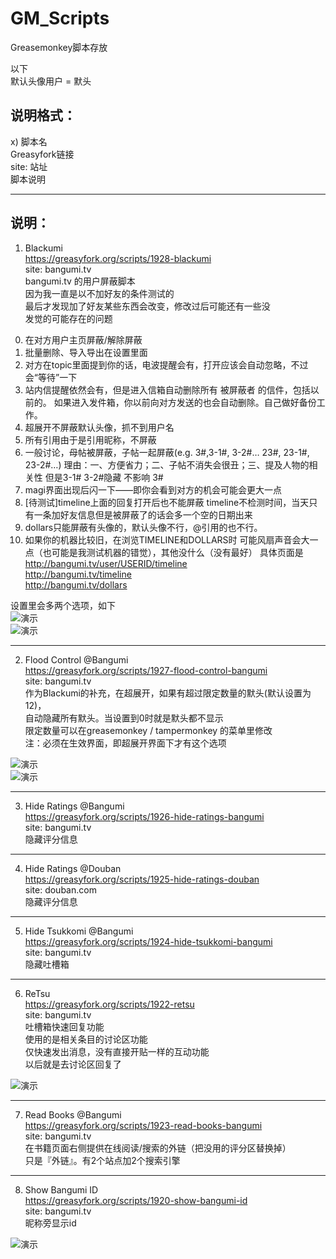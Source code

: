 GM_Scripts
==========

Greasemonkey脚本存放

以下    
默认头像用户 = 默头    


说明格式：
-----------------------------------------------------------
x) 脚本名    
Greasyfork链接    
site: 站址    
脚本说明    


***********************************************************

说明：
-----------------------------------------------------------
1) Blackumi    
https://greasyfork.org/scripts/1928-blackumi    
site: bangumi.tv    
bangumi.tv 的用户屏蔽脚本    
因为我一直是以不加好友的条件测试的    
最后才发现加了好友某些东西会改变，修改过后可能还有一些没    
发觉的可能存在的问题    

0.  在对方用户主页屏蔽/解除屏蔽
1.  批量删除、导入导出在设置里面
2.  对方在topic里面提到你的话，电波提醒会有，打开应该会自动忽略，不过会“等待”一下
3.  站内信提醒依然会有，但是进入信箱自动删除所有 被屏蔽者 的信件，包括以前的。
    如果进入发件箱，你以前向对方发送的也会自动删除。自己做好备份工作。
4.  超展开不屏蔽默认头像，抓不到用户名
5.  所有引用由于是引用昵称，不屏蔽
6.  一般讨论，母帖被屏蔽，子帖一起屏蔽(e.g. 3#,3-1#, 3-2#…  23#, 23-1#, 23-2#…)
    理由：一、方便省力；二、子帖不消失会很丑；三、提及人物的相关性
    但是3-1# 3-2#隐藏 不影响 3#
7.  magi界面出现后闪一下——即你会看到对方的机会可能会更大一点
8.  [待测试]timeline上面的回复打开后也不能屏蔽
    timeline不检测时间，当天只有一条加好友信息但是被屏蔽了的话会多一个空的日期出来
9.  dollars只能屏蔽有头像的，默认头像不行，@引用的也不行。
10. 如果你的机器比较旧，在浏览TIMELINE和DOLLARS时
    可能风扇声音会大一点（也可能是我测试机器的错觉），其他没什么（没有最好）
    具体页面是    
    http://bangumi.tv/user/USERID/timeline    
    http://bangumi.tv/timeline    
    http://bangumi.tv/dollars    

设置里会多两个选项，如下    
![演示](http://i.imgur.com/NAxLFZc.png)    
![演示](http://i.imgur.com/jBBdYxJ.png)    

***********************************************************

2) Flood Control @Bangumi    
https://greasyfork.org/scripts/1927-flood-control-bangumi    
site: bangumi.tv    
作为Blackumi的补充，在超展开，如果有超过限定数量的默头(默认设置为12)，    
自动隐藏所有默头。当设置到0时就是默头都不显示    
限定数量可以在greasemonkey / tampermonkey 的菜单里修改    
注：必须在生效界面，即超展开界面下才有这个选项    

![演示](http://i.imgur.com/5Sc90ht.png)    
![演示](http://i.imgur.com/FrOI1v4.png)    

***********************************************************

3) Hide Ratings @Bangumi    
https://greasyfork.org/scripts/1926-hide-ratings-bangumi    
site: bangumi.tv    
隐藏评分信息    

***********************************************************

4) Hide Ratings @Douban    
https://greasyfork.org/scripts/1925-hide-ratings-douban    
site: douban.com    
隐藏评分信息    

***********************************************************

5) Hide Tsukkomi @Bangumi    
https://greasyfork.org/scripts/1924-hide-tsukkomi-bangumi    
site: bangumi.tv    
隐藏吐槽箱    

***********************************************************

6) ReTsu    
https://greasyfork.org/scripts/1922-retsu    
site: bangumi.tv    
吐槽箱快速回复功能    
使用的是相关条目的讨论区功能    
仅快速发出消息，没有直接开贴一样的互动功能    
以后就是去讨论区回复了    

![演示](http://i.imgur.com/oVi7OQH.png)    

***********************************************************

7) Read Books @Bangumi    
https://greasyfork.org/scripts/1923-read-books-bangumi    
site: bangumi.tv    
在书籍页面右侧提供在线阅读/搜索的外链（把没用的评分区替换掉）    
只是『外链』。有2个站点加2个搜索引擎    

***********************************************************

8) Show Bangumi ID    
https://greasyfork.org/scripts/1920-show-bangumi-id    
site: bangumi.tv    
昵称旁显示id    

![演示](http://i.imgur.com/pyS9A.png)    